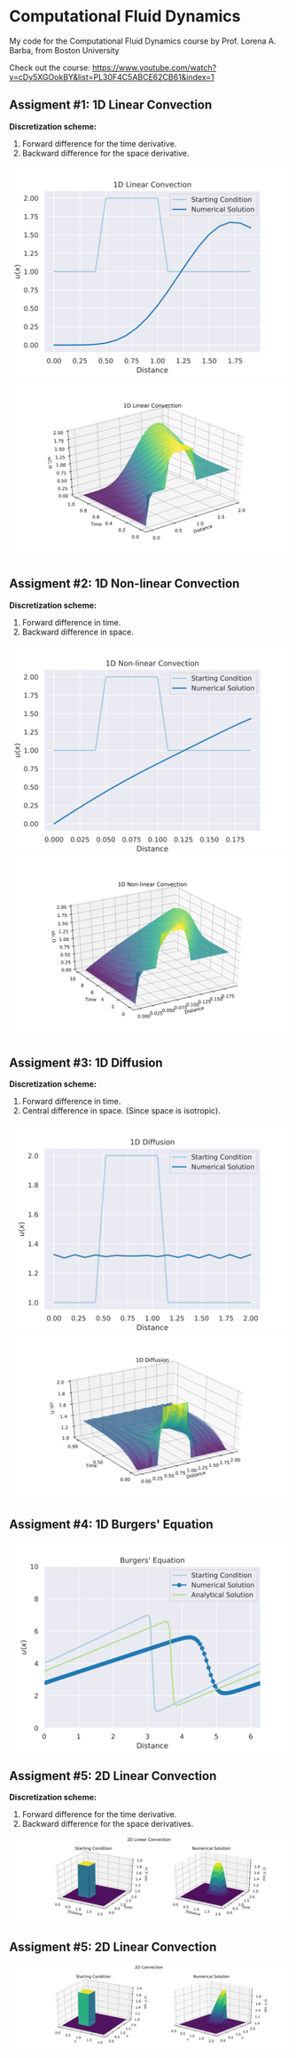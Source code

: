 # Computational Fluid Dynamics

My code for the Computational Fluid Dynamics course by Prof. Lorena A. Barba, from Boston University

Check out the course: https://www.youtube.com/watch?v=cDy5XGOokBY&list=PL30F4C5ABCE62CB61&index=1

## Assigment #1: 1D Linear Convection
**Discretization scheme:**
1. Forward difference for the time derivative.
2. Backward difference for the space derivative.

![Alt text](Images/assigment1.svg?raw=true "1")
![Alt text](Images/assigment1-3d.svg?raw=true "1")

## Assigment #2: 1D Non-linear Convection
**Discretization scheme:**
1. Forward difference in time.
2. Backward difference in space.

![Alt text](Images/assigment2.svg?raw=true "2")
![Alt text](Images/assigment2-3d.svg?raw=true "2")

## Assigment #3: 1D Diffusion
**Discretization scheme:**
1. Forward difference in time.
2. Central difference in space. (Since space is isotropic).

![Alt text](Images/assigment3.svg?raw=true "4")
![Alt text](Images/assigment3-3d.svg?raw=true "4")

## Assigment #4: 1D Burgers' Equation

![Alt text](Images/assigment4.svg?raw=true "4")

## Assigment #5: 2D Linear Convection
**Discretization scheme:**
1. Forward difference for the time derivative.
2. Backward difference for the space derivatives.

![Alt text](Images/assigment5.svg?raw=true "5")

## Assigment #5: 2D Linear Convection

![Alt text](Images/assigment6.svg?raw=true "6")
